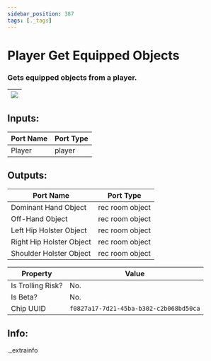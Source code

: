 ```yaml
---
sidebar_position: 387
tags: [._tags]
---
```


# Player Get Equipped Objects


### Gets equipped objects from a player.

| ![](https://images-ext-2.discordapp.net/external/MPmIaQzlEPmgGWlgi-WxBBXt0Bjv_zWPkg1y1f_sy3s/https/www.recroomcircuits.com/image/circuit/absolute-value?width=206&height=108) |
|-----|

## Inputs:
| Port Name | Port Type |
|-----------|-----------|
| Player | player |

## Outputs:
| Port Name | Port Type |
|-----------|-----------|
| Dominant Hand Object | rec room object |
| Off-Hand Object | rec room object |
| Left Hip Holster Object | rec room object |
| Right Hip Holster Object | rec room object |
| Shoulder Holster Object | rec room object | 

| Property  | Value |
|-------------------|-----------|
| Is Trolling Risk? | No. |
| Is Beta? | No. |
| Chip UUID | `f0827a17-7d21-45ba-b302-c2b068bd50ca` |

## Info:
._extrainfo